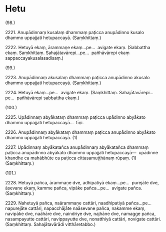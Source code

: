 # Hetu

(98.)

2221\. Anupādinnaṃ kusalaṃ dhammaṃ paṭicca anupādinno kusalo dhammo uppajjati hetupaccayā. (Saṃkhittaṃ.)

2222\. Hetuyā ekaṃ, ārammaṇe ekaṃ…pe…  avigate ekaṃ. (Sabbattha ekaṃ. Saṃkhittaṃ. Sahajātavārepi…pe…  pañhāvārepi ekaṃ sappaccayakusalasadisaṃ.)

(99.)

2223\. Anupādinnaṃ akusalaṃ dhammaṃ paṭicca anupādinno akusalo dhammo uppajjati hetupaccayā. (Saṃkhittaṃ.)

2224\. Hetuyā ekaṃ…pe…  avigate ekaṃ. (Saṃkhittaṃ. Sahajātavārepi…pe…  pañhāvārepi sabbattha ekaṃ.)

(100.)

2225\. Upādinnaṃ abyākataṃ dhammaṃ paṭicca upādinno abyākato dhammo uppajjati hetupaccayā…  tīṇi.

2226\. Anupādinnaṃ abyākataṃ dhammaṃ paṭicca anupādinno abyākato dhammo uppajjati hetupaccayā. (1)

2227\. Upādinnaṃ abyākatañca anupādinnaṃ abyākatañca dhammaṃ paṭicca anupādinno abyākato dhammo uppajjati hetupaccayā—  upādinne khandhe ca mahābhūte ca paṭicca cittasamuṭṭhānaṃ rūpaṃ. (1) (Saṃkhittaṃ.)

(101.)

2228\. Hetuyā pañca, ārammaṇe dve, adhipatiyā ekaṃ…pe…  purejāte dve, āsevane ekaṃ, kamme pañca, vipāke pañca…pe…  avigate pañca. (Saṃkhittaṃ.)

2229\. Nahetuyā pañca, naārammaṇe cattāri, naadhipatiyā pañca…pe…  napurejāte cattāri, napacchājāte naāsevane pañca, nakamme ekaṃ, navipāke dve, naāhāre dve, naindriye dve, najhāne dve, namagge pañca, nasampayutte cattāri, navippayutte dve, nonatthiyā cattāri, novigate cattāri. (Saṃkhittaṃ. Sahajātavārādi vitthāretabbo.)
